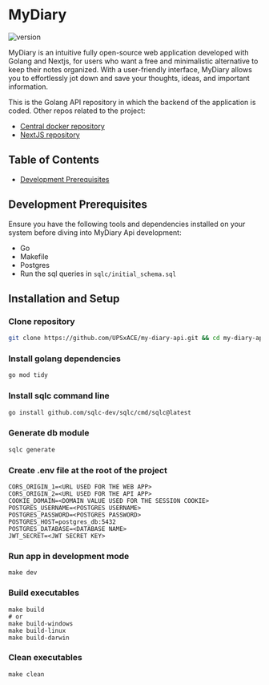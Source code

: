 # MyDiary
![version](https://img.shields.io/badge/version-v1.0.0--alpha-blue)

MyDiary is an intuitive fully open-source web application developed with Golang and Nextjs, for users who want a free and minimalistic alternative to keep their notes organized.
With a user-friendly interface, MyDiary allows you to effortlessly jot down and save your thoughts, ideas, and important information.

This is the Golang API repository in which the backend of the application is coded.
Other repos related to the project:
- [Central docker repository](https://github.com/UPSxACE/my-diary)
- [NextJS repository](https://github.com/UPSxACE/my-diary-web)

## Table of Contents
- [Development Prerequisites](#development-prerequisites)

## Development Prerequisites
Ensure you have the following tools and dependencies installed on your system before diving into MyDiary Api development:
* Go
* Makefile
* Postgres
* Run the sql queries in `sqlc/initial_schema.sql`

## Installation and Setup
### Clone repository
```bash
git clone https://github.com/UPSxACE/my-diary-api.git && cd my-diary-api
```

### Install golang dependencies
```bash
go mod tidy
```

### Install sqlc command line
```bash
go install github.com/sqlc-dev/sqlc/cmd/sqlc@latest
```

### Generate db module
```bash
sqlc generate
```

### Create .env file at the root of the project
```env
CORS_ORIGIN_1=<URL USED FOR THE WEB APP>
CORS_ORIGIN_2=<URL USED FOR THE API APP>
COOKIE_DOMAIN=<DOMAIN VALUE USED FOR THE SESSION COOKIE>
POSTGRES_USERNAME=<POSTGRES USERNAME>
POSTGRES_PASSWORD=<POSTGRES PASSWORD>
POSTGRES_HOST=postgres_db:5432
POSTGRES_DATABASE=<DATABASE NAME>
JWT_SECRET=<JWT SECRET KEY>
```

### Run app in development mode
```
make dev
```

### Build executables
```
make build
# or
make build-windows
make build-linux
make build-darwin
```

### Clean executables
```
make clean
```
